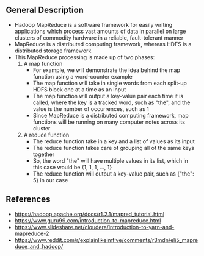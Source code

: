 ## General Description
- Hadoop MapReduce is a software framework for easily writing applications which process vast amounts of data in parallel on large clusters of commodity hardware in a reliable, fault-tolerant manner
- MapReduce is a distributed computing framework, whereas HDFS is a distributed storage framework
- This MapReduce processing is made up of two phases:
	1. A map function
		- For example, we will demonstrate the idea behind the map function using a word-counter example
		- The map function will take in single words from each split-up HDFS block one at a time as an input
		- The map function will output a key-value pair each time it is called, where the key is a tracked word, such as "the", and the value is the number of occurrences, such as 1
		- Since MapReduce is a distributed computing framework, map functions will be running on many computer notes across its cluster
	2. A reduce function
		- The reduce function take in a key and a list of values as its input
		- The reduce function takes care of grouping all of the same keys together
		- So, the word "the" will have multiple values in its list, which in this case would be {1, 1, 1, ..., 1}
		- The reduce function will output a key-value pair, such as {"the": 5} in our case

## References
- https://hadoop.apache.org/docs/r1.2.1/mapred_tutorial.html
- https://www.guru99.com/introduction-to-mapreduce.html
- https://www.slideshare.net/cloudera/introduction-to-yarn-and-mapreduce-2
- https://www.reddit.com/r/explainlikeimfive/comments/r3mdn/eli5_mapreduce_and_hadoop/
